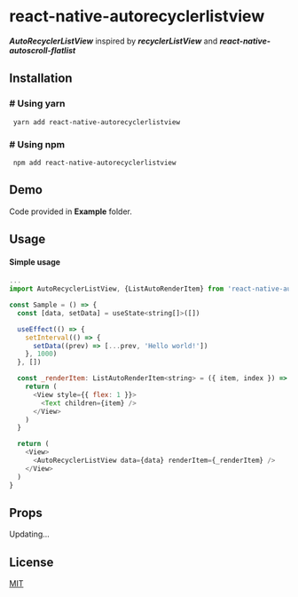 # react-native-autorecyclerlistview

**_AutoRecyclerListView_** inspired by **_recyclerListView_** and **_react-native-autoscroll-flatlist_**

## Installation

### # Using yarn

     yarn add react-native-autorecyclerlistview

### # Using npm

     npm add react-native-autorecyclerlistview

## Demo

Code provided in **Example** folder.

## Usage

#### Simple usage


```js
...
import AutoRecyclerListView, {ListAutoRenderItem} from 'react-native-autorecyclerlistview'

const Sample = () => {
  const [data, setData] = useState<string[]>([])

  useEffect(() => {
    setInterval(() => {
      setData((prev) => [...prev, 'Hello world!'])
    }, 1000)
  }, [])

  const _renderItem: ListAutoRenderItem<string> = ({ item, index }) => {
    return (
      <View style={{ flex: 1 }}>
        <Text children={item} />
      </View>
    )
  }

  return (
    <View>
      <AutoRecyclerListView data={data} renderItem={_renderItem} />
    </View>
  )
}
```


## Props

Updating...

## License

[MIT](https://choosealicense.com/licenses/mit/)
